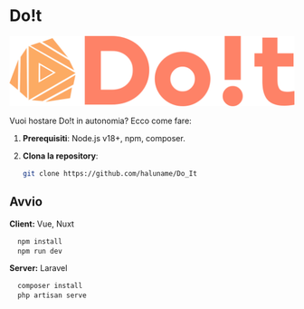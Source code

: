 # Do!t

![Image](https://github.com/haluname/Do_It/blob/d740aba9af41f9e38dc69a5c1a9c834010582671/frontend/static/img/logoBIG.svg)


Vuoi hostare Do!t in autonomia? Ecco come fare:

1. **Prerequisiti**: Node.js v18+, npm, composer.

2. **Clona la repository**:
   ```bash
   git clone https://github.com/haluname/Do_It
## Avvio

**Client:** Vue, Nuxt
```bash
  npm install
  npm run dev
```
**Server:** Laravel
```bash
  composer install
  php artisan serve
```






